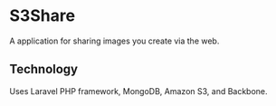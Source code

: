 S3Share
=======

A application for sharing images you create via the web.



## Technology ##
Uses Laravel PHP framework, MongoDB, Amazon S3, and Backbone.